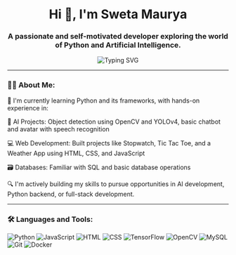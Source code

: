 <h1 align="center">Hi 👋, I'm Sweta Maurya</h1>
<h3 align="center">A passionate and self-motivated developer exploring the world of Python and Artificial Intelligence.</h3>

<p align="center">
  <img src="https://readme-typing-svg.herokuapp.com?font=Fira+Code&duration=3000&pause=1000&color=00ADB5&center=true&vCenter=true&width=435&lines=Code.+Debug.+Repeat.;Building+%F0%9F%9A%80+%7C+Improving+%F0%9F%92%AA" alt="Typing SVG" />
</p>

---

### 👩‍💻 About Me:
🌱 I'm currently learning Python and its frameworks, with hands-on experience in:

🧠 AI Projects: Object detection using OpenCV and YOLOv4, basic chatbot and avatar with speech recognition

💻 Web Development: Built projects like Stopwatch, Tic Tac Toe, and a Weather App using HTML, CSS, and JavaScript

🗃️ Databases: Familiar with SQL and basic database operations

🔍 I'm actively building my skills to pursue opportunities in AI development, Python backend, or full-stack development.

---

### 🛠 Languages and Tools:

<p align="left">
 <img src="https://img.icons8.com/color/48/000000/python.png" alt="Python"/>
  <img src="https://img.icons8.com/color/48/000000/javascript.png" alt="JavaScript"/>
  <img src="https://img.icons8.com/color/48/000000/html-5.png" alt="HTML"/>
  <img src="https://img.icons8.com/color/48/000000/css3.png" alt="CSS"/>
  <img src="https://img.icons8.com/color/48/000000/tensorflow.png" alt="TensorFlow"/>
  <img src="https://img.icons8.com/fluency/48/000000/opencv.png" alt="OpenCV"/>
  <img src="https://img.icons8.com/color/48/000000/mysql-logo.png" alt="MySQL"/>
  <img src="https://img.icons8.com/color/48/000000/git.png" alt="Git"/>
  <img src="https://img.icons8.com/color/48/000000/docker.png" alt="Docker"/>
</p>

